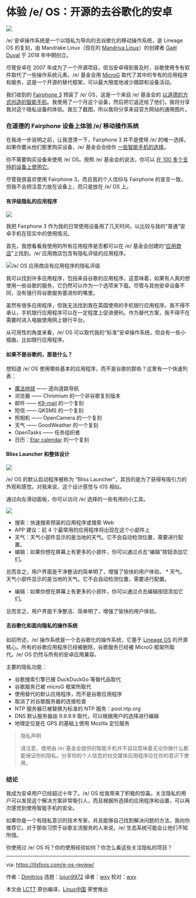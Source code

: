 [#]: subject: (Experiencing the /e/ OS: The Open Source De-Googled Android Version)
[#]: via: (https://itsfoss.com/e-os-review/)
[#]: author: (Dimitrios https://itsfoss.com/author/dimitrios/)
[#]: collector: (lujun9972)
[#]: translator: (wxy)
[#]: reviewer: (wxy)
[#]: publisher: ( )
[#]: url: ( )

体验 /e/ OS：开源的去谷歌化的安卓
======

![](https://img.linux.net.cn/data/attachment/album/202105/30/222621vsgf8q1et5oyysgs.jpg)

/e/ 安卓操作系统是一个以隐私为导向的去谷歌化的移动操作系统，是 Lineage OS 的复刻，由 Mandrake Linux（现在的 [Mandriva Linux][2]）的创建者 [Gaël Duval][1] 于 2018 年中期创立。

尽管安卓在 2007 年成为了一个开源项目，但当安卓得到普及时，谷歌使用专有软件取代了一些操作系统元素。/e/ 基金会用 [MicroG][3] 取代了其中的专有的应用程序和服务，这是一个开源的替代框架，可以最大限度地减少跟踪和设备活动。

我们收到的 [Fairphone 3][4] 预装了 /e/ OS，这是一个来自 /e/ 基金会的 [以道德的方式创造的智能手机][5]。我使用了一个月这个设备，然后把它返还给了他们，我将分享我对这个隐私设备的体验。我忘了截图，所以我将分享来自官方网站的通用图片。

### 在道德的 Fairphone 设备上体验 /e/ 移动操作系统

在我进一步说明之前，让我澄清一下，Fairphone 3 并不是使用 /e/ 的唯一选择。如果你要从他们那里购买设备，/e/ 基金会会给你 [一些智能手机的选择][6]。

你不需要购买设备来使用 /e/ OS。按照 /e/ 基金会的说法，你可以 [在 100 多个支持的设备上使用它][7]。

尽管我很喜欢使用 Fairphone 3，而且我的个人信仰与 Fairphone 的宣言一致，但我不会把注意力放在设备上，而只是放在 /e/ OS 上。

#### 有评级隐私的应用程序

![][8]

我把 Fairphone 3 作为我的日常使用设备用了几天时间，以比较与我的“普通”安卓手机在现实中的使用情况。

首先，我想看看我使用的所有应用程序是否都可以在 /e/ 基金会创建的“[应用商店][9]”上找到。/e/ 应用商店包含有隐私评级的应用程序。

![/e/ OS 应用商店有应用程序的隐私评级][10]

我可以找到许多应用程序，包括来自谷歌的应用程序。这意味着，如果有人真的想使用一些谷歌的服务，它仍然可以作为一个选项来下载。尽管与其他安卓设备不同，没有强行将谷歌服务塞进你的嘴里。

虽然有很多应用程序，但我无法找到我在英国使用的手机银行应用程序。我不得不承认，手机银行应用程序可以在一定程度上促进便利。作为替代方案，我不得不在需要时进入电脑使用网上银行平台。

从可用性的角度来看，/e/ OS 可以取代我的“标准”安卓操作系统，但会有一些小插曲，比如银行应用程序。

#### 如果不是谷歌的，那是什么？

想知道 /e/ OS 使用哪些基本的应用程序，而不是谷歌的那些？这里有一个快速列表：

  * [魔法地球][11]  —— 逐向道路导航
  * 浏览器 —— Chromium 的一个非谷歌复刻版本
  * 邮件 —— [K9-mail][12] 的一个复刻
  * 短信 —— QKSMS 的一个复刻
  * 照相机 —— OpenCamera 的一个复刻
  * 天气 —— GoodWeather 的一个复刻
  * OpenTasks —— 任务组织者
  * 日历：[Etar calendar][13] 的一个复刻

#### Bliss Launcher 和整体设计

![][14]

/e/ OS 的默认启动程序被称为 “Bliss Launcher”，其目的是为了获得有吸引力的外观和感觉。对我来说，这个设计感觉与 iOS 相似。

通过向左滑动面板，你可以访问 /e/ 选择的一些有用的小工具。

![][15]

  * 搜索：快速搜索预装的应用程序或搜索 Web
  * APP 建议：前 4 个最常用的应用程序将出现在这个小部件上
  * 天气：天气小部件显示的是当地的天气。它不会自动检测位置，需要进行配置。
  * 编辑：如果你想在屏幕上有更多的小部件，你可以通过点击“编辑”按钮添加它们。

总而言之，用户界面是干净整洁的简单明了，增强了愉快的用户体验。  * 天气。天气小部件显示的是当地的天气。它不会自动检测位置，需要进行配置。
  * 编辑：如果你想在屏幕上有更多的小部件，你可以通过点击编辑按钮添加它们。

总而言之，用户界面干净整洁、简单明了，增强了愉快的用户体验。

#### 去谷歌化和面向隐私的操作系统

如前所述，/e/ 操作系统是一个去谷歌化的操作系统，它基于 [Lineage OS][16] 的开源核心。所有的谷歌应用程序已经被删除，谷歌服务已经被 MicroG 框架所取代。/e/ OS 仍然与所有的安卓应用兼容。

主要的隐私功能：

  * 谷歌搜索引擎已被 DuckDuckGo 等替代品取代
  * 谷歌服务已被 microG 框架所取代
  * 使用替代的默认应用程序，而不是谷歌应用程序
  * 取消了对谷歌服务器的连接检查
  * NTP 服务器已被替换为标准的 NTP 服务：pool.ntp.org
  * DNS 默认服务器由 9.9.9.9 取代，可以根据用户的选择进行编辑
  * 地理定位是在 GPS 的基础上使用 Mozilla 定位服务

> 隐私声明
>
> 请注意，使用由 /e/ 基金会提供的智能手机并不自动意味着无论你做什么都能保证你的隐私。分享你的个人信息的社交媒体应用程序应在你的意识下使用。

### 结论

我成为安卓用户已经超过十年了。/e/ OS 给我带来了积极的惊喜。关注隐私的用户可以发现这个解决方案非常吸引人，而且根据所选择的应用程序和设置，可以再次感觉到使用智能手机的安全。

如果你是一个有隐私意识的技术专家，并且能够自己找到解决问题的方法，我向你推荐它。对于那些习惯于谷歌主流服务的人来说，/e/ 生态系统可能会让他们不知所措。

你使用过 /e/ OS 吗？你的使用经验如何？你怎么看这些关注隐私的项目？

--------------------------------------------------------------------------------

via: https://itsfoss.com/e-os-review/

作者：[Dimitrios][a]
选题：[lujun9972][b]
译者：[wxy](https://github.com/wxy)
校对：[wxy](https://github.com/wxy)

本文由 [LCTT](https://github.com/LCTT/TranslateProject) 原创编译，[Linux中国](https://linux.cn/) 荣誉推出

[a]: https://itsfoss.com/author/dimitrios/
[b]: https://github.com/lujun9972
[1]: https://en.wikipedia.org/wiki/Ga%C3%ABl_Duval
[2]: https://en.wikipedia.org/wiki/Mandriva_Linux
[3]: https://en.wikipedia.org/wiki/MicroG
[4]: https://esolutions.shop/shop/e-os-fairphone-3-fr/
[5]: https://www.fairphone.com/en/story/?ref=header
[6]: https://esolutions.shop/shop/
[7]: https://doc.e.foundation/devices/
[8]: https://i1.wp.com/itsfoss.com/wp-content/uploads/2021/04/e-ecosystem.png?resize=768%2C510&ssl=1
[9]: https://e.foundation/e-os-available-applications/
[10]: https://i1.wp.com/itsfoss.com/wp-content/uploads/2021/04/e-os-apps-privacy-ratings.png?resize=300%2C539&ssl=1
[11]: https://www.magicearth.com/
[12]: https://k9mail.app/
[13]: https://github.com/Etar-Group/Etar-Calendar
[14]: https://i2.wp.com/itsfoss.com/wp-content/uploads/2021/04/fairphone.jpg?resize=600%2C367&ssl=1
[15]: https://i2.wp.com/itsfoss.com/wp-content/uploads/2021/04/e-bliss-launcher.jpg?resize=300%2C533&ssl=1
[16]: https://lineageos.org/
